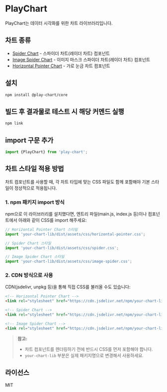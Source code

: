 # PlayChart

PlayChart는 데이터 시각화를 위한 차트 라이브러리입니다.

## 차트 종류

- [Spider Chart](docs/spider-chart.md) - 스파이더 차트(레이더 차트) 컴포넌트
- [Image Spider Chart](docs/image-spider-chart.md) - 이미지 마스크 스파이더 차트(레이더 차트) 컴포넌트
- [Horizontal Pointer Chart](docs/horizontal-pointer-chart.md) - 가로 눈금 차트 컴포넌트

## 설치

```bash
npm install @play-chart/core
```

## 빌드 후 결과물로 테스트 시 해당 커멘드 실행
```bash
npm link
```

## import 구문 추가
```typescript
import {PlayChart} from 'play-chart';
```

## 차트 스타일 적용 방법

차트 컴포넌트를 사용할 때, 각 차트 타입에 맞는 CSS 파일도 함께 포함해야 기본 스타일이 정상적으로 적용됩니다.

### 1. npm 패키지 import 방식

npm으로 이 라이브러리를 설치했다면, 엔트리 파일(main.js, index.js 등)이나 컴포넌트에서 아래와 같이 CSS를 import 해주세요:

```js
// Horizontal Pointer Chart 스타일
import 'your-chart-lib/dist/assets/css/horizontal-pointer.css';

// Spider Chart 스타일
import 'your-chart-lib/dist/assets/css/spider.css';

// Image Spider Chart 스타일
import 'your-chart-lib/dist/assets/css/image-spider.css';
```

### 2. CDN 방식으로 사용

CDN(jsdelivr, unpkg 등)을 통해 직접 CSS를 불러올 수도 있습니다:

```html
<!-- Horizontal Pointer Chart -->
<link rel="stylesheet" href="https://cdn.jsdelivr.net/npm/your-chart-lib/dist/assets/css/horizontal-pointer.css">

<!-- Spider Chart -->
<link rel="stylesheet" href="https://cdn.jsdelivr.net/npm/your-chart-lib/dist/assets/css/spider.css">

<!-- Image Spider Chart -->
<link rel="stylesheet" href="https://cdn.jsdelivr.net/npm/your-chart-lib/dist/assets/css/image-spider.css">
```

> **참고:**
> - 차트 컴포넌트를 렌더링하기 전에 반드시 CSS를 먼저 포함해야 합니다.
> - `your-chart-lib` 부분은 실제 패키지명으로 변경해서 사용하세요.

## 라이선스

MIT
